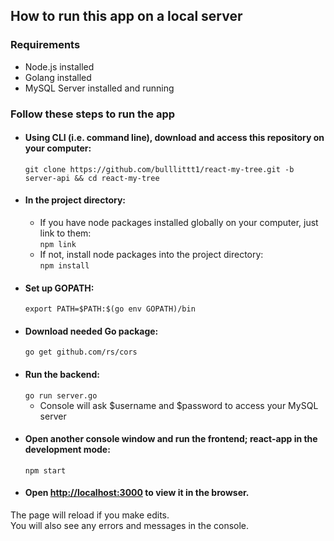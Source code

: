 ## How to run this app on a local server

### Requirements
* Node.js installed
* Golang installed
* MySQL Server installed and running

### Follow these steps to run the app
* #### Using CLI (i.e. command line), download and access this repository on your computer:
    `git clone https://github.com/bulllittt1/react-my-tree.git -b server-api && cd react-my-tree`
* #### In the project directory:
    * If you have node packages installed globally on your computer, just link to them: <br>
      `npm link`
    * If not, install node packages into the project directory: <br>
      `npm install`
 * #### Set up GOPATH:
      `export PATH=$PATH:$(go env GOPATH)/bin`
 * #### Download needed Go package:
      `go get github.com/rs/cors`
 * #### Run the backend:
    `go run server.go`
    * Console will ask $username and $password to access your MySQL server
 * #### Open another console window and run the frontend; react-app in the development mode:
    `npm start`
* #### Open [http://localhost:3000](http://localhost:3000) to view it in the browser.

The page will reload if you make edits.<br>
You will also see any errors and messages in the console.
